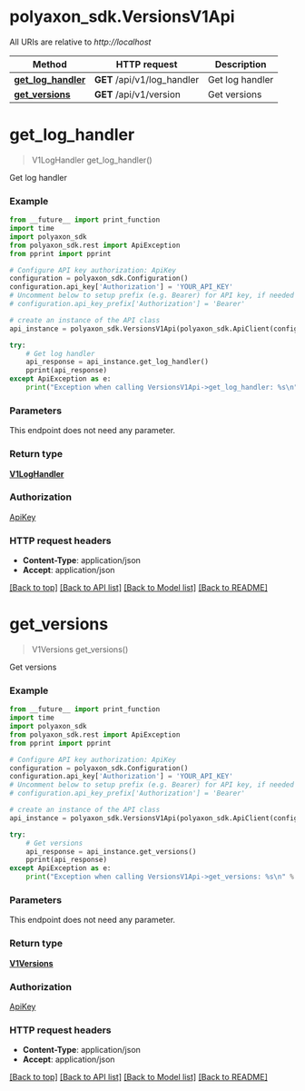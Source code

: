 # polyaxon_sdk.VersionsV1Api

All URIs are relative to *http://localhost*

Method | HTTP request | Description
------------- | ------------- | -------------
[**get_log_handler**](VersionsV1Api.md#get_log_handler) | **GET** /api/v1/log_handler | Get log handler
[**get_versions**](VersionsV1Api.md#get_versions) | **GET** /api/v1/version | Get versions


# **get_log_handler**
> V1LogHandler get_log_handler()

Get log handler

### Example
```python
from __future__ import print_function
import time
import polyaxon_sdk
from polyaxon_sdk.rest import ApiException
from pprint import pprint

# Configure API key authorization: ApiKey
configuration = polyaxon_sdk.Configuration()
configuration.api_key['Authorization'] = 'YOUR_API_KEY'
# Uncomment below to setup prefix (e.g. Bearer) for API key, if needed
# configuration.api_key_prefix['Authorization'] = 'Bearer'

# create an instance of the API class
api_instance = polyaxon_sdk.VersionsV1Api(polyaxon_sdk.ApiClient(configuration))

try:
    # Get log handler
    api_response = api_instance.get_log_handler()
    pprint(api_response)
except ApiException as e:
    print("Exception when calling VersionsV1Api->get_log_handler: %s\n" % e)
```

### Parameters
This endpoint does not need any parameter.

### Return type

[**V1LogHandler**](V1LogHandler.md)

### Authorization

[ApiKey](../README.md#ApiKey)

### HTTP request headers

 - **Content-Type**: application/json
 - **Accept**: application/json

[[Back to top]](#) [[Back to API list]](../README.md#documentation-for-api-endpoints) [[Back to Model list]](../README.md#documentation-for-models) [[Back to README]](../README.md)

# **get_versions**
> V1Versions get_versions()

Get versions

### Example
```python
from __future__ import print_function
import time
import polyaxon_sdk
from polyaxon_sdk.rest import ApiException
from pprint import pprint

# Configure API key authorization: ApiKey
configuration = polyaxon_sdk.Configuration()
configuration.api_key['Authorization'] = 'YOUR_API_KEY'
# Uncomment below to setup prefix (e.g. Bearer) for API key, if needed
# configuration.api_key_prefix['Authorization'] = 'Bearer'

# create an instance of the API class
api_instance = polyaxon_sdk.VersionsV1Api(polyaxon_sdk.ApiClient(configuration))

try:
    # Get versions
    api_response = api_instance.get_versions()
    pprint(api_response)
except ApiException as e:
    print("Exception when calling VersionsV1Api->get_versions: %s\n" % e)
```

### Parameters
This endpoint does not need any parameter.

### Return type

[**V1Versions**](V1Versions.md)

### Authorization

[ApiKey](../README.md#ApiKey)

### HTTP request headers

 - **Content-Type**: application/json
 - **Accept**: application/json

[[Back to top]](#) [[Back to API list]](../README.md#documentation-for-api-endpoints) [[Back to Model list]](../README.md#documentation-for-models) [[Back to README]](../README.md)

